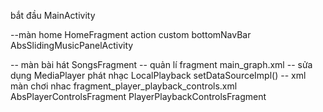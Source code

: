 bắt đầu MainActivity

--màn home HomeFragment
action custom bottomNavBar AbsSlidingMusicPanelActivity

-- màn bài hát SongsFragment
-- quản lí fragment main_graph.xml
-- sửa dụng MediaPlayer phát nhạc LocalPlayback setDataSourceImpl()
-- xml màn chơi nhac fragment_player_playback_controls.xml AbsPlayerControlsFragment PlayerPlaybackControlsFragment
